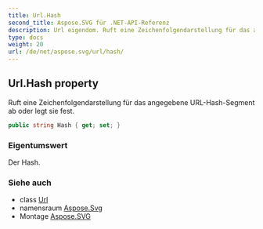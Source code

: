 ```yaml
---
title: Url.Hash
second_title: Aspose.SVG für .NET-API-Referenz
description: Url eigendom. Ruft eine Zeichenfolgendarstellung für das angegebene URLHashSegment ab oder legt sie fest.
type: docs
weight: 20
url: /de/net/aspose.svg/url/hash/
---
```

## Url.Hash property

Ruft eine Zeichenfolgendarstellung für das angegebene URL-Hash-Segment ab oder legt sie fest.

```csharp
public string Hash { get; set; }
```

### Eigentumswert

Der Hash.

### Siehe auch

* class [Url](../)
* namensraum [Aspose.Svg](../../url/)
* Montage [Aspose.SVG](../../../)


